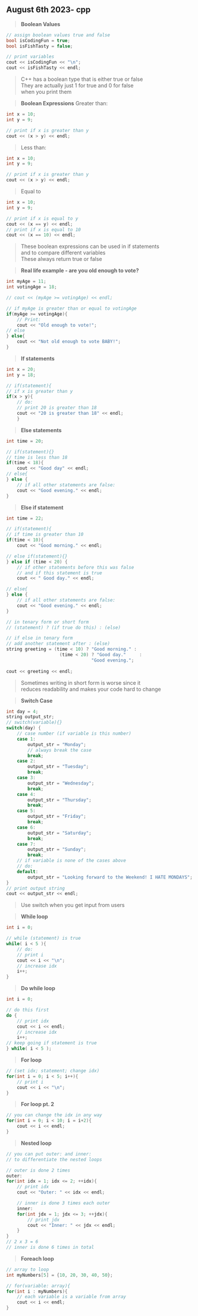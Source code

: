 ## **August 6th 2023- cpp**

>**Boolean Values**
```cpp
// assign boolean values true and false
bool isCodingFun = true;
bool isFishTasty = false;

// print variables
cout << isCodingFun << "\n";
cout << isFishTasty << endl;
```

>C++ has a boolean type that is either true or false\
>They are actually just 1 for true and 0 for false \
>when you print them

>**Boolean Expressions**
>Greater than:

```cpp
int x = 10;
int y = 9;

// print if x is greater than y
cout << (x > y) << endl;
```

>Less than:

```cpp
int x = 10;
int y = 9;

// print if x is greater than y
cout << (x > y) << endl;
```
>Equal to
```cpp
int x = 10;
int y = 9;

// print if x is equal to y
cout << (x == y) << endl;
// print if x is equal to 10
cout << (x == 10) << endl;
```
> These boolean expressions can be used in if statements\
> and to compare different variables\
> These always return true or false

>**Real life example - are you old enough to vote?**
```cpp
int myAge = 11;
int votingAge = 18;

// cout << (myAge >= votingAge) << endl;

// if myAge is greater than or equal to votingAge
if(myAge >= votingAge){
    // Print:
    cout << "Old enough to vote!";
// else
} else{
    cout << "Not old enough to vote BABY!";
}
```

>**If statements**
```cpp
int x = 20;
int y = 18;

// if(statement){
// if x is greater than y
if(x > y){
    // do:
    // print 20 is greater than 18
    cout << "20 is greater than 18" << endl;
    }
```

>**Else statements**
```cpp
int time = 20;

// if(statement){}
// time is less than 18
if(time < 18){
    cout << "Good day" << endl;
// else{
} else {
    // if all other statements are false:
    cout << "Good evening." << endl;
}
```

>**Else if statement**
```cpp
int time = 22;

// if(statement){
// if time is greater than 10
if(time < 10){
    cout << "Good morning." << endl;

// else if(statement){}
} else if (time < 20) {
    // if other statements before this was false
    // and if this statement is true
    cout << " Good day." << endl;

// else{
} else {
    // if all other statements are false:
    cout << "Good evening." << endl;
}

// in tenary form or short form
// (statement) ? (if true do this) : (else)

// if else in tenary form
// add another statement after : (else)
string greeting = (time < 10) ? "Good morning." : 
                    (time < 20) ? "Good day."     :
                                "Good evening.";
                                
cout << greeting << endl;
```
>Sometimes writing in short form is worse since it\
>reduces readability and makes your code hard to change

>**Switch Case**
```c
int day = 4;
string output_str;
// switch(variable){}
switch(day) {
    // case number (if variable is this number)
    case 1:
        output_str = "Monday";
        // always break the case
        break;
    case 2:
        output_str = "Tuesday";
        break;
    case 3:
        output_str = "Wednesday";
        break;
    case 4:
        output_str = "Thursday";
        break;
    case 5:
        output_str = "Friday";
        break;
    case 6:
        output_str = "Saturday";
        break;
    case 7:
        output_str = "Sunday";
        break; 
    // if variable is none of the cases above
    // do:
    default:
        output_str = "Looking forward to the Weekend! I HATE MONDAYS";
}
// print output string
cout << output_str << endl;
```

>Use switch when you get input from users

>**While loop**
```c
int i = 0;

// while (statement) is true
while( i < 5 ){
    // do:
    // print i
    cout << i << "\n";
    // increase idx
    i++;
}
```
>**Do while loop**
```c
int i = 0;

// do this first
do {
    // print idx
    cout << i << endl;
    // increase idx
    i++;
// keep going if statement is true
} while( i < 5 );
```
>**For loop**
```c
// (set idx; statement; change idx)
for(int i = 0; i < 5; i++){
    // print i
    cout << i << "\n";
}
```

>**For loop pt. 2**
```c
// you can change the idx in any way
for(int i = 0; i < 10; i = i+2){
    cout << i << endl;
}
```

>**Nested loop**
```c
// you can put outer: and inner:
// to differentiate the nested loops

// outer is done 2 times
outer:
for(int idx = 1; idx <= 2; ++idx){
    // print idx
    cout << "Outer: " << idx << endl;

    // inner is done 3 times each outer
    inner:
    for(int jdx = 1; jdx <= 3; ++jdx){
        // print jdx
        cout << "Inner: " << jdx << endl;
    }
}
// 2 x 3 = 6
// inner is done 6 times in total
```

>**Foreach loop**
```c
// array to loop
int myNumbers[5] = {10, 20, 30, 40, 50};

// for(variable: array){
for(int i : myNumbers){
    // each variable is a variable from array
    cout << i << endl;
}
```